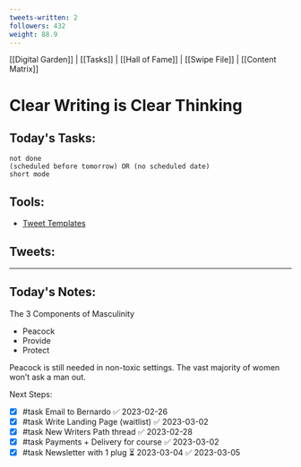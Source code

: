 ```yaml
---
tweets-written: 2
followers: 432
weight: 88.9
---
```

[[Digital Garden]] | [[Tasks]] | [[Hall of Fame]] | [[Swipe File]] | [[Content Matrix]]

# Clear Writing is Clear Thinking

## Today's Tasks:
```tasks
not done
(scheduled before tomorrow) OR (no scheduled date)
short mode
```

## Tools:
- [Tweet Templates](https://www.notion.so/100-Tweet-Templates-with-Examples-fbdcc37fc2e04447ac452d310094e9d1)

## Tweets:


---
## Today's Notes:

The 3 Components of Masculinity 
- Peacock
- Provide
- Protect

Peacock is still needed in non-toxic settings. The vast majority of women won’t ask a man out.

Next Steps:
- [x] #task Email to Bernardo ✅ 2023-02-26
- [x] #task Write Landing Page (waitlist) ✅ 2023-03-02
- [x] #task New Writers Path thread ✅ 2023-02-28
- [x] #task Payments + Delivery for course ✅ 2023-03-02
- [x] #task Newsletter with 1 plug ⏳ 2023-03-04 ✅ 2023-03-05
